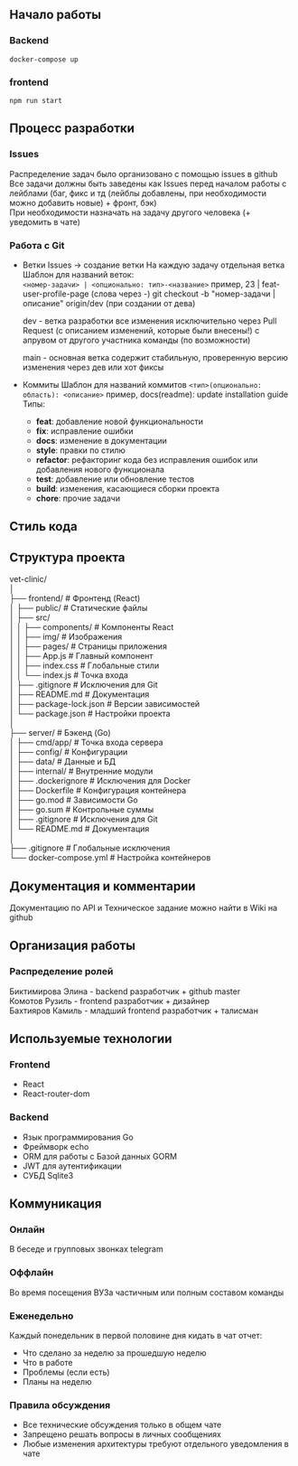 ## Начало работы
### Backend
```
docker-compose up
```
### frontend
```
npm run start
```
## Процесс разработки
### Issues
Распределение задач было организовано с помощью issues в github  
Все задачи должны быть заведены как Issues перед началом работы с лейблами (баг, фикс и тд (лейблы добавлены, при необходимости можно добавить новые) + фронт, бэк)  
При необходимости назначать на задачу другого человека (+ уведомить в чате)  
### Работа с Git
- Ветки
	Issues -> создание ветки 
	На каждую задачу отдельная ветка
	Шаблон для названий веток:  
	```<номер-задачи> | <опционально: тип>-<название>```
	пример, 23 | feat-user-profile-page
	(слова через -)
	git checkout -b "номер-задачи | описание" origin/dev (при создании от дева)
	
	dev - ветка разработки
	все изменения исключительно через Pull Request (с описанием изменений, которые были внесены!) с апрувом от другого участника команды (по возможности)
	
	main - основная ветка
	содержит стабильную, проверенную версию
	изменения через дев или хот фиксы 
- Коммиты
	Шаблон для названий коммитов
	```<тип>(опционально: область): <описание>```
	пример, docs(readme): update installation guide
	Типы:
	- **feat**: добавление новой функциональности
	- **fix**: исправление ошибки
	- **docs**: изменение в документации
	- **style**: правки по стилю
	- **refactor**: рефакторинг кода без исправления ошибок или добавления нового функционала
	- **test**: добавление или обновление тестов
	- **build**: изменения, касающиеся сборки проекта
	- **chore**: прочие задачи


## Стиль кода

## Структура проекта

vet-clinic/  
│  
├── frontend/                  # Фронтенд (React)  
│   ├── public/                # Статические файлы  
│   ├── src/  
│   │   ├── components/        # Компоненты React  
│   │   ├── img/              # Изображения  
│   │   ├── pages/            # Страницы приложения  
│   │   ├── App.js            # Главный компонент  
│   │   ├── index.css         # Глобальные стили  
│   │   └── index.js          # Точка входа  
│   ├── .gitignore            # Исключения для Git  
│   ├── README.md             # Документация  
│   ├── package-lock.json     # Версии зависимостей  
│   └── package.json          # Настройки проекта  
│  
├── server/                    # Бэкенд (Go)  
│   ├── cmd/app/              # Точка входа сервера  
│   ├── config/               # Конфигурации  
│   ├── data/                 # Данные и БД  
│   ├── internal/             # Внутренние модули  
│   ├── .dockerignore         # Исключения для Docker  
│   ├── Dockerfile            # Конфигурация контейнера  
│   ├── go.mod                # Зависимости Go  
│   ├── go.sum                # Контрольные суммы  
│   ├── .gitignore           # Исключения для Git  
│   └── README.md            # Документация  
│  
├── .gitignore               # Глобальные исключения  
└── docker-compose.yml       # Настройка контейнеров  

## Документация и комментарии
Документацию по API и Техническое задание можно найти в Wiki на github

## Организация работы
### Распределение ролей
Биктимирова Элина - backend разработчик + github master  
Комотов Рузиль - frontend разработчик + дизайнер  
Бахтияров Камиль - младший frontend разработчик + талисман  

## Используемые технологии
### Frontend
- React
- React-router-dom
  
### Backend
- Язык программирования Go
- Фреймворк echo
- ORM для работы с Базой данных GORM
- JWT для аутентификации
- СУБД Sqlite3
  
## Коммуникация

### Онлайн
В беседе и групповых звонках telegram

### Оффлайн
Во время посещения ВУЗа частичным или полным составом команды  

### Еженедельно
Каждый понедельник в первой половине дня кидать в чат отчет:
- Что сделано за неделю за прошедшую неделю
- Что в работе
- Проблемы (если есть)
- Планы на неделю
  
### Правила обсуждения
- Все технические обсуждения только в общем чате
- Запрещено решать вопросы в личных сообщениях
- Любые изменения архитектуры требуют отдельного уведомления в чате

